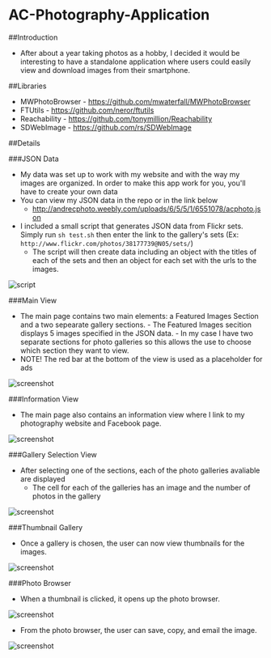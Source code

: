 AC-Photography-Application
==========================
##Introduction

 - After about a year taking photos as a hobby, I decided it would be interesting to have a standalone application where users could easily view and download images from their smartphone.

##Libraries

 - MWPhotoBrowser - https://github.com/mwaterfall/MWPhotoBrowser 
 - FTUtils - https://github.com/neror/ftutils
 - Reachability - https://github.com/tonymillion/Reachability
 - SDWebImage - https://github.com/rs/SDWebImage
 
##Details 

###JSON Data 

 - My data was set up to work with my website and with the way my images are organized. In order to make this app work for you, you'll have to create your own data
 - You can view my JSON data in the repo or in the link below 
      - http://andrecphoto.weebly.com/uploads/6/5/5/1/6551078/acphoto.json
 - I included a small script that generates JSON data from Flickr sets. Simply run `sh test.sh` then enter the link to the gallery's sets (Ex: `http://www.flickr.com/photos/38177739@N05/sets/`)
      - The script will then create data including an object with the titles of each of the sets and then an object for each set with the urls to the images.
     
![script](http://andrecphoto.weebly.com/uploads/6/5/5/1/6551078/4493560_orig.png)

###Main View

 - The main page contains two main elements: a Featured Images Section and a two sepearate gallery sections. 
       - The Featured Images secition displays 5 images specified in the JSON data. 
       - In my case I have two separate sections for photo galleries so this allows the use to choose which section they want to view.
 - NOTE! The red bar at the bottom of the view is used as a placeholder for ads

![screenshot](http://andrecphoto.weebly.com/uploads/6/5/5/1/6551078/8116513_orig.png)

###Information View

 - The main page also contains an information view where I link to my photography website and Facebook page. 

![screenshot](http://andrecphoto.weebly.com/uploads/6/5/5/1/6551078/8138601_orig.png)

###Gallery Selection View

 - After selecting one of the sections, each of the photo galleries avaliable are displayed
      - The cell for each of the galleries has an image and the number of photos in the gallery 

![screenshot](http://andrecphoto.weebly.com/uploads/6/5/5/1/6551078/6859383_orig.png)

###Thumbnail Gallery

 - Once a gallery is chosen, the user can now view thumbnails for the images. 

![screenshot](http://andrecphoto.weebly.com/uploads/6/5/5/1/6551078/6499987_orig.png)

###Photo Browser

 - When a thumbnail is clicked, it opens up the photo browser. 

![screenshot](http://andrecphoto.weebly.com/uploads/6/5/5/1/6551078/4720719_orig.png)

 - From the photo browser, the user can save, copy, and email the image.
 
![screenshot](http://andrecphoto.weebly.com/uploads/6/5/5/1/6551078/7653410_orig.png)
